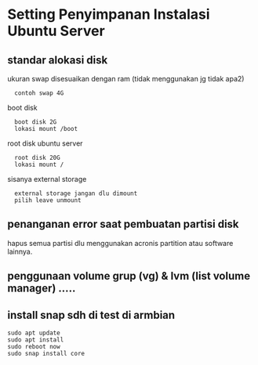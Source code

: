 # Setting Penyimpanan Instalasi Ubuntu Server
## standar alokasi disk
ukuran swap disesuaikan dengan ram (tidak menggunakan jg tidak apa2)
```
  contoh swap 4G
```
boot disk
```
  boot disk 2G
  lokasi mount /boot
```
root disk ubuntu server
```
  root disk 20G
  lokasi mount /
```
sisanya external storage
```
  external storage jangan dlu dimount
  pilih leave unmount
```

## penanganan error saat pembuatan partisi disk
hapus semua partisi dlu menggunakan acronis partition atau software lainnya.

## penggunaan volume grup (vg) & lvm (list volume manager) .....

## install snap sdh di test di armbian
```
sudo apt update
sudo apt install
sudo reboot now
sudo snap install core
```